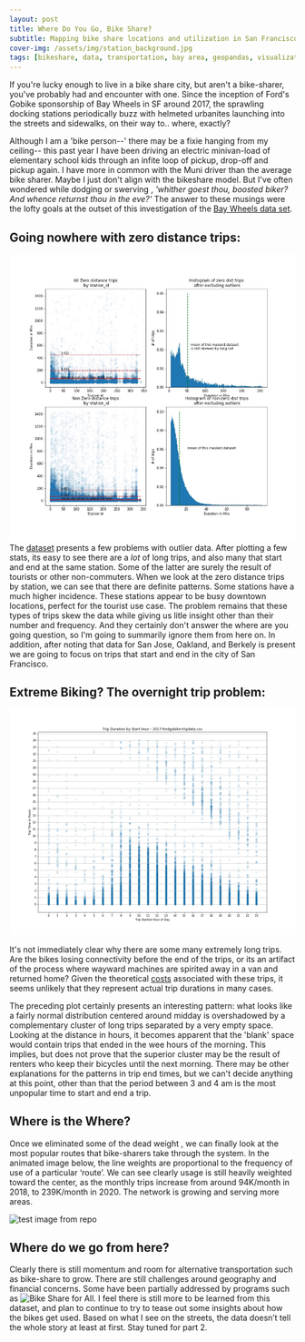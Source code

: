 ```yaml
---
layout: post
title: Where Do You Go, Bike Share?
subtitle: Mapping bike share locations and utilization in San Francisco
cover-img: /assets/img/station_background.jpg
tags: [bikeshare, data, transportation, bay area, geopandas, visualization]
---
```


If you're lucky enough to live in a bike share city, but aren't a bike-sharer, you've probably had and encounter with one. Since the inception of Ford's Gobike sponsorship of Bay Wheels in SF around 2017, the sprawling docking stations periodically buzz with helmeted urbanites launching into the streets and sidewalks, on their way to.. where, exactly?
 
Although I am a 'bike person--' there may be a fixie hanging from my ceiling-- this past year I have been driving an electric minivan-load of elementary school kids through an infite loop of pickup, drop-off and pickup again. I have more in common with the Muni driver than the average bike sharer. 
     Maybe I just don't align with the bikeshare model. But I've often wondered while dodging or swerving , *'whither goest thou, boosted biker? And whence returnst thou in the eve?'*
The answer to these musings were the lofty goals at the outset of this investigation of the [Bay Wheels data set](https://www.lyft.com/bikes/bay-wheels/system-data).
   

## Going nowhere with zero distance trips: 
![zero dist trips ](/assets/img/eda_zero_dist_trips.jpg)
The [dataset](https://www.lyft.com/bikes/bay-wheels/system-data) presents a few problems with outlier data. After plotting a few stats, its easy to see there are a *lot* of long trips, and also many that start and end at the same station. Some of the latter are surely the result of tourists or other non-commuters. When we look at the zero distance trips by station, we can see that there are definite patterns. Some stations have a much higher incidence. These stations appear to be busy downtown locations, perfect for the tourist use case. The problem remains that these types of trips skew the data while giving us litle insight other than their number and frequency. And they certainly don't answer the where are you going question, so I'm going to summarily ignore them from here on. In addition, after noting that data for San Jose, Oakland, and Berkely is present we are going to focus on trips that start and end in the city of San Francisco.

## Extreme Biking? The overnight trip problem:


![test image from repo](/assets/img/duration_stats.jpg)

It's not immediately clear why there are some many extremely long trips. Are the bikes losing connectivity before the end of the trips, or its an artifact of the process where wayward machines are spirited away in a van and returned home? Given the theoretical [costs](https://www.lyft.com/bikes/bay-wheels/pricing) associated with these trips, it seems unlikely that they represent actual trip durations in many cases.




 The preceding plot certainly presents an interesting pattern: what looks like a fairly normal distribution centered around midday is overshadowed by a complementary cluster of long trips separated by a very empty space.
Looking at the distance in hours, it becomes apparent that the 'blank' space would contain trips that ended in the wee hours of the morning. This implies, but does not prove that the superior cluster may be the result of renters who keep their bicycles until the next morning. There may be other explanations for the patterns in trip end times, but we can't decide anything at this point, other than that the period between 3 and 4 am is the most unpopular time to start and end a trip. 

## Where is the Where?

Once we eliminated some of the dead weight , we can finally look at the most popular routes that bike-sharers take through the system. In the animated image below, the line weights are proportional to the frequency of use of a particular ‘route’. We can see clearly usage is still heavily weighted toward the center,  as the monthly trips increase from around 94K/month in 2018, to 239K/month in 2020. The network is growing and serving more areas. 

![test image from repo](/assets/img/baywheels2017-29_final.gif)

## Where do we go from here? 

Clearly there is still momentum and room for alternative transportation such as bike-share to grow. There are still challenges around geography and financial concerns. Some have been partially addressed by programs such as ![Bike Share for All](https://www.lyft.com/bikes/bay-wheels/bike-share-for-all). I feel there is still more to be learned from this dataset, and plan to continue to try to tease out some insights about how the bikes get used. Based on what I see on the streets, the data doesn’t tell the whole story at least at first. Stay tuned for  part 2. 
